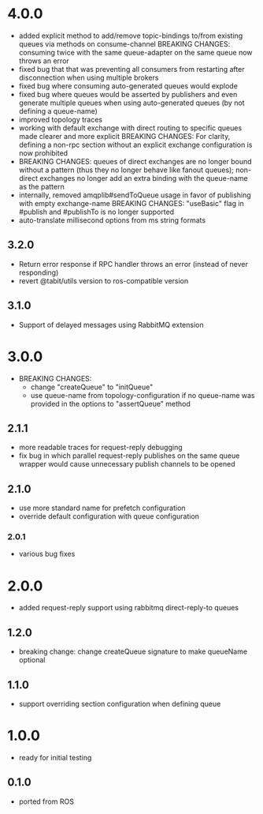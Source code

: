 # 4.0.0
* added explicit method to add/remove topic-bindings to/from existing queues via methods on consume-channel
  BREAKING CHANGES: consuming twice with the same queue-adapter on the same queue now throws an error
* fixed bug that that was preventing all consumers from restarting after disconnection when using multiple brokers
* fixed bug where consuming auto-generated queues would explode
* fixed bug where queues would be asserted by publishers and even generate multiple queues when using auto-generated
  queues (by not defining a queue-name)
* improved topology traces  
* working with default exchange with direct routing to specific queues made clearer and more explicit
  BREAKING CHANGES: For clarity, defining a non-rpc section without an explicit exchange configuration is now prohibited 
* BREAKING CHANGES: queues of direct exchanges are no longer bound without a pattern (thus they no longer behave like fanout queues);
  non-direct exchanges no longer add an extra binding with the queue-name as the pattern
* internally, removed amqplib#sendToQueue usage in favor of publishing with empty exchange-name
  BREAKING CHANGES: "useBasic" flag in #publish and #publishTo is no longer supported
* auto-translate millisecond options from ms string formats

## 3.2.0
* Return error response if RPC handler throws an error (instead of never responding)
* revert @tabit/utils version to ros-compatible version

## 3.1.0
* Support of delayed messages using RabbitMQ extension

# 3.0.0
* BREAKING CHANGES: 
  * change "createQueue" to "initQueue"
  * use queue-name from topology-configuration if no queue-name was provided in the options to "assertQueue" method  

## 2.1.1
* more readable traces for request-reply debugging
* fix bug in which parallel request-reply publishes on the same queue wrapper would cause 
  unnecessary publish channels to be opened

## 2.1.0
* use more standard name for prefetch configuration
* override default configuration with queue configuration

### 2.0.1
* various bug fixes

# 2.0.0
* added request-reply support using rabbitmq direct-reply-to queues

## 1.2.0
* breaking change: change createQueue signature to make queueName optional

## 1.1.0
* support overriding section configuration when defining queue

# 1.0.0
* ready for initial testing

## 0.1.0
* ported from ROS